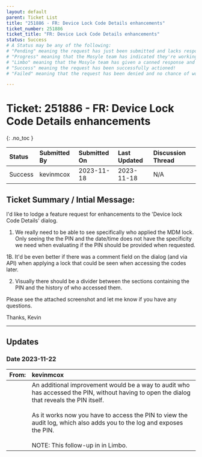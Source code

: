 ```yaml
---
layout: default
parent: Ticket List
title: "251886 - FR: Device Lock Code Details enhancements"
ticket_number: 251886
ticket_title: "FR: Device Lock Code Details enhancements"
status: Success
# A Status may be any of the following:
# "Pending" meaning the request has just been submitted and lacks response.
# "Progress" meaning that the Mosyle team has indicated they're working on it.
# "Limbo" meaning that the Mosyle team has given a canned response and the request has been closed without much of a followup.
# "Success" meaning the request has been successfully actioned!
# "Failed" meaning that the request has been denied and no chance of working on it 😔

---
```


# Ticket: 251886 - FR: Device Lock Code Details enhancements
{: .no_toc }
  
| Status | Submitted By | Submitted On | Last Updated | Discussion Thread |
|:---|:---|:---|:---|:---|
| Success | kevinmcox | 2023-11-18 | 2023-11-18 | N/A |

## Ticket Summary / Intial Message:

I'd like to lodge a feature request for enhancements to the 'Device lock Code Details' dialog.

1. We really need to be able to see specifically who applied the MDM lock. Only seeing the the PIN and the date/time does not have the specificity we need when evaluating if the PIN should be provided when requested.

1B. It'd be even better if there was a comment field on the dialog (and via API) when applying a lock that could be seen when accessing the codes later.

2. Visually there should be a divider between the sections containing the PIN and the history of who accessed them.

Please see the attached screenshot and let me know if you have any questions.

Thanks,
Kevin

---

## Updates

### Date 2023-11-22

|From: | kevinmcox |
|:---|:---|
|| An additional improvement would be a way to audit who has accessed the PIN, without having to open the dialog that reveals the PIN itself.<br><br>As it works now you have to access the PIN to view the audit log, which also adds you to the log and exposes the PIN.<br><br>NOTE: This follow-up in in Limbo. |

